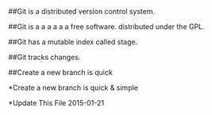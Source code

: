 
##Git is a distributed version control system.

##Git is a a a a a a   free software. distributed under the GPL.

##Git has a mutable index called stage.

##Git tracks changes.

##Create a new branch is quick

*Create a new branch is quick & simple

*Update This File 2015-01-21
